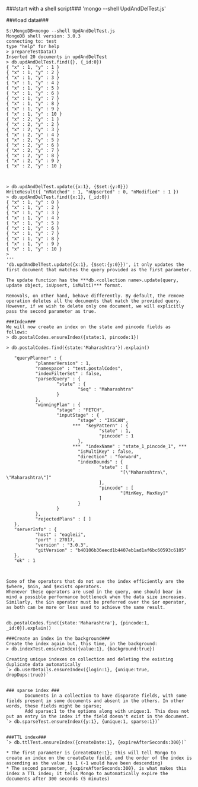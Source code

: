 
###start with a shell script###
'mongo --shell UpdAndDelTest.js'

###load data###

```
S:\MongoDB>mongo --shell UpdAndDelTest.js
MongoDB shell version: 3.0.3
connecting to: test
type "help" for help
> prepareTestData()
Inserted 20 documents in updAndDelTest
> db.updAndDelTest.find({}, {_id:0})
{ "x" : 1, "y" : 1 }
{ "x" : 1, "y" : 2 }
{ "x" : 1, "y" : 3 }
{ "x" : 1, "y" : 4 }
{ "x" : 1, "y" : 5 }
{ "x" : 1, "y" : 6 }
{ "x" : 1, "y" : 7 }
{ "x" : 1, "y" : 8 }
{ "x" : 1, "y" : 9 }
{ "x" : 1, "y" : 10 }
{ "x" : 2, "y" : 1 }
{ "x" : 2, "y" : 2 }
{ "x" : 2, "y" : 3 }
{ "x" : 2, "y" : 4 }
{ "x" : 2, "y" : 5 }
{ "x" : 2, "y" : 6 }
{ "x" : 2, "y" : 7 }
{ "x" : 2, "y" : 8 }
{ "x" : 2, "y" : 9 }
{ "x" : 2, "y" : 10 }



> db.updAndDelTest.update({x:1}, {$set:{y:0}})
WriteResult({ "nMatched" : 1, "nUpserted" : 0, "nModified" : 1 })
> db.updAndDelTest.find({x:1}, {_id:0})
{ "x" : 1, "y" : 0 }
{ "x" : 1, "y" : 2 }
{ "x" : 1, "y" : 3 }
{ "x" : 1, "y" : 4 }
{ "x" : 1, "y" : 5 }
{ "x" : 1, "y" : 6 }
{ "x" : 1, "y" : 7 }
{ "x" : 1, "y" : 8 }
{ "x" : 1, "y" : 9 }
{ "x" : 1, "y" : 10 }
>
'''
'db.updAndDelTest.update({x:1}, {$set:{y:0}})', it only updates the first document that matches the query provided as the first parameter. 

The update function has the ***db.<collection name>.update(query, update object, isUpsert, isMulti)*** format.

Removals, on other hand, behave differently. By default, the remove operation deletes all the documents that match the provided query. However, if we wish to delete only one document, we will explicitly pass the second parameter as true.

###Index###
We will now create an index on the state and pincode fields as follows:
> db.postalCodes.ensureIndex({state:1, pincode:1})

> db.postalCodes.find({state:'Maharashtra'}).explain()

```

       "queryPlanner" : {
               "plannerVersion" : 1,
               "namespace" : "test.postalCodes",
               "indexFilterSet" : false,
               "parsedQuery" : {
                       "state" : {
                               "$eq" : "Maharashtra"
                       }
               },
               "winningPlan" : {
                       "stage" : "FETCH",
                       "inputStage" : {
                               "stage" : "IXSCAN",
                             ***  "keyPattern" : {
                                       "state" : 1,
                                       "pincode" : 1
                               },
                             ***  "indexName" : "state_1_pincode_1", ***
                               "isMultiKey" : false,
                               "direction" : "forward",
                               "indexBounds" : {
                                       "state" : [
                                               "[\"Maharashtra\", \"Maharashtra\"]"
                                       ],
                                       "pincode" : [
                                               "[MinKey, MaxKey]"
                                       ]
                               }
                       }
               },
               "rejectedPlans" : [ ]
       },
       "serverInfo" : {
               "host" : "eagleii",
               "port" : 27017,
               "version" : "3.0.3",
               "gitVersion" : "b40106b36eecd1b4407eb1ad1af6bc60593c6105"
       },
       "ok" : 1
```


Some of the operators that do not use the index efficiently are the $where, $nin, and $exists operators. 
Whenever these operators are used in the query, one should bear in mind a possible performance bottleneck when the data size increases. 
Similarly, the $in operator must be preferred over the $or operator, as both can be more or less used to achieve the same result.


db.postalCodes.find({state:'Maharashtra'}, {pincode:1, _id:0}).explain()

###Create an index in the background###
Create the index again but, this time, in the background:
> db.indexTest.ensureIndex({value:1}, {background:true})

Creating unique indexes on collection and deleting the existing duplicate data automatically
`> db.userDetails.ensureIndex({login:1}, {unique:true, dropDups:true})`


### sparse index ###
       Documents in a collection to have disparate fields, with some fields present in some documents and absent in the others. In other words, these fields might be sparse;
       Add sparse:1 to the options along with unique:1. This does not put an entry in the index if the field doesn't exist in the document. 
`> db.sparseTest.ensureIndex({y:1}, {unique:1, sparse:1})`


###TTL index###
`> db.ttlTest.ensureIndex({createDate:1}, {expireAfterSeconds:300})` 

* The first parameter is {createDate:1}; this will tell Mongo to create an index on the createDate field, and the order of the index is ascending as the value is 1 (-1 would have been descending)
* The second parameter, {expireAfterSeconds:300}, is what makes this index a TTL index; it tells Mongo to automatically expire the documents after 300 seconds (5 minutes)
